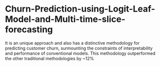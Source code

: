 # Churn-Prediction-using-Logit-Leaf-Model-and-Multi-time-slice-forecasting
It is an unique approach and also has a distinctive methodology for predicting customer churn, surmounting the constraints of interpretability and performance of conventional models. This methodology outperformed the other traditional methodologies by ~12%
